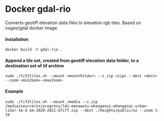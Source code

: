# Docker gdal-rio

Converts geotiff elevation data files to elevation rgb tiles. Based on osgeo/gdal docker image.


#### Installation

`docker build -t gdal-rio .`


#### Append a tile set, created from geotiff elevation data folder, to a destination set of tif archive
`sudo ./tif2tiles.sh --mount <mountFolder> --s_zip <zip> --dest <dest> --zoom <minZoom>-<maxZoom>`

#### Example
`sudo ./tif2tiles.sh --mount /media --s_zip /media/source/nz/progress/lds-manawatu-whanganui-whanganui-urban-lidar-1m-d
em-2020-2021-GTiff.zip --dest ./heights/public/nz --zoom 1-19`
